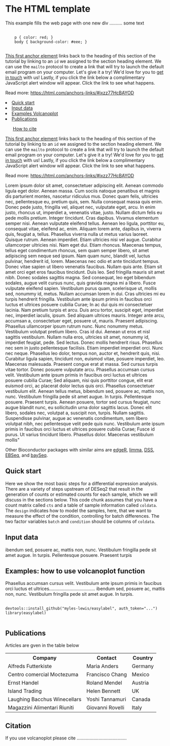 

<!DOCTYPE html>
<html>
<body>

<h1>The HTML template</h1>

<p>This example fills the web page with one new div .......... some text </p>

<template>
  I like this code:
</template>

<pre>
  <code>
    p { color: red; }
    body { background-color: #eee; }
  </code>
</pre>

 <a href="#Specify_a_Hyperlink_Target_href">This first anchor element</a> links back to the heading of this section of the tutorial by linking to an <code>id</code> we assigned to the section heading element. We can use the <code>mailto</code> protocol to create a link that will try to launch the default email program on your computer. Let's give it a try! We'd love for you to <a href="mailto:contact@html.com"> get in touch</a> with us! Lastly, if you click the link below a complimentary JavaScript alert window will appear. <a> Click the link to see what happens</a>.

Read more: https://html.com/anchors-links/#ixzz77HcBAYOD
 
  <li><a href="#quick-start">Quick start</a></li>
  <li><a href="#input-data">Input data</a></li>
  <li><a href="#examples-volcano">Examples Volcanoplot</a></li>
  <li><a href="#publications">Publications</a></li>
  <ul><a href="#citation">How to cite</a></ul>
  
  <a href="#Specify_a_Hyperlink_Target_href1">This first anchor element</a> links back to the heading of this section of the tutorial by linking to an <code>id</code> we assigned to the section heading element. We can use the <code>mailto</code> protocol to create a link that will try to launch the default email program on your computer. Let's give it a try! We'd love for you to <a href="mailto:contact@html.com"> get in touch</a> with us! Lastly, if you click the link below a complimentary JavaScript alert window will appear. <a> Click the link to see what happens</a>.

Read more: https://html.com/anchors-links/#ixzz77HcBAYOD
  
   <p>Lorem ipsum dolor sit amet, consectetuer adipiscing elit. Aenean commodo ligula eget dolor. Aenean massa. Cum sociis natoque penatibus et magnis dis parturient montes, nascetur ridiculus mus. Donec quam felis, ultricies nec, pellentesque eu, pretium quis, sem. Nulla consequat massa quis enim. Donec pede justo, fringilla vel, aliquet nec, vulputate eget, arcu. In enim justo, rhoncus ut, imperdiet a, venenatis vitae, justo. Nullam dictum felis eu pede mollis pretium. Integer tincidunt. Cras dapibus. Vivamus elementum semper nisi. Aenean vulputate eleifend tellus. Aenean leo ligula, porttitor eu, consequat vitae, eleifend ac, enim. Aliquam lorem ante, dapibus in, viverra quis, feugiat a, tellus. Phasellus viverra nulla ut metus varius laoreet. Quisque rutrum. Aenean imperdiet. Etiam ultricies nisi vel augue. Curabitur ullamcorper ultricies nisi. Nam eget dui. Etiam rhoncus. Maecenas tempus, tellus eget condimentum rhoncus, sem quam semper libero, sit amet adipiscing sem neque sed ipsum. Nam quam nunc, blandit vel, luctus pulvinar, hendrerit id, lorem. Maecenas nec odio et ante tincidunt tempus. Donec vitae sapien ut libero venenatis faucibus. Nullam quis ante. Etiam sit amet orci eget eros faucibus tincidunt. Duis leo. Sed fringilla mauris sit amet nibh. Donec sodales sagittis magna. Sed consequat, leo eget bibendum sodales, augue velit cursus nunc, quis gravida magna mi a libero. Fusce vulputate eleifend sapien. Vestibulum purus quam, scelerisque ut, mollis sed, nonummy id, metus. Nullam accumsan lorem in dui. Cras ultricies mi eu turpis hendrerit fringilla. Vestibulum ante ipsum primis in faucibus orci luctus et ultrices posuere cubilia Curae; In ac dui quis mi consectetuer lacinia. Nam pretium turpis et arcu. Duis arcu tortor, suscipit eget, imperdiet nec, imperdiet iaculis, ipsum. Sed aliquam ultrices mauris. Integer ante arcu, accumsan a, consectetuer eget, posuere ut, mauris. Praesent adipiscing. Phasellus ullamcorper ipsum rutrum nunc. Nunc nonummy metus. Vestibulum volutpat pretium libero. Cras id dui. Aenean ut eros et nisl sagittis vestibulum. Nullam nulla eros, ultricies sit amet, nonummy id, imperdiet feugiat, pede. Sed lectus. Donec mollis hendrerit risus. Phasellus nec sem in justo pellentesque facilisis. Etiam imperdiet imperdiet orci. Nunc nec neque. Phasellus leo dolor, tempus non, auctor et, hendrerit quis, nisi. Curabitur ligula sapien, tincidunt non, euismod vitae, posuere imperdiet, leo. Maecenas malesuada. Praesent congue erat at massa. Sed cursus turpis vitae tortor. Donec posuere vulputate arcu. Phasellus accumsan cursus velit. Vestibulum ante ipsum primis in faucibus orci luctus et ultrices posuere cubilia Curae; Sed aliquam, nisi quis porttitor congue, elit erat euismod orci, ac placerat dolor lectus quis orci. Phasellus consectetuer vestibulum elit. Aenean tellus metus, bibendum sed, posuere ac, mattis non, nunc. Vestibulum fringilla pede sit amet augue. In turpis. Pellentesque posuere. Praesent turpis. Aenean posuere, tortor sed cursus feugiat, nunc augue blandit nunc, eu sollicitudin urna dolor sagittis lacus. Donec elit libero, sodales nec, volutpat a, suscipit non, turpis. Nullam sagittis. Suspendisse pulvinar, augue ac venenatis condimentum, sem libero volutpat nibh, nec pellentesque velit pede quis nunc. Vestibulum ante ipsum primis in faucibus orci luctus et ultrices posuere cubilia Curae; Fusce id purus. Ut varius tincidunt libero. Phasellus dolor. Maecenas vestibulum mollis"</p>

 
  <p>Other Bioconductor packages with similar aims are <a href="http://bioconductor.org/packages/edgeR">edgeR</a>, <a href="http://bioconductor.org/packages/limma">limma</a>, <a href="http://bioconductor.org/packages/DSS">DSS</a>, <a href="http://bioconductor.org/packages/EBSeq">EBSeq</a>, and <a href="http://bioconductor.org/packages/baySeq">baySeq</a>.</p>
  
<div id="quick-start" class="section level2">
<h2>Quick start</h2>
<p>Here we show the most basic steps for a differential expression analysis. There are a variety of steps upstream of DESeq2 that result in the generation of counts or estimated counts for each sample, which we will discuss in the sections below. This code chunk assumes that you have a count matrix called <code>cts</code> and a table of sample information called <code>coldata</code>. The <code>design</code> indicates how to model the samples, here, that we want to measure the effect of the condition, controlling for batch differences. The two factor variables <code>batch</code> and <code>condition</code> should be columns of <code>coldata</code>.</p>
  
<div id="input-data" class="section level2">
<h2>Input data </h2>
<p>ibendum sed, posuere ac, mattis non, nunc. Vestibulum fringilla pede sit amet augue. In turpis. Pellentesque posuere. Praesent turpis</p>

 <div id="examples-volcano" class="section level2">
<h2>Examples: how to use volcanoplot function</h2>
<p>  Phasellus accumsan cursus velit. Vestibulum ante ipsum primis in faucibus orci luctus et ultrices.................................... ibendum sed, posuere ac, mattis non, nunc. Vestibulum fringilla pede sit amet augue. In turpis.</p>

<pre>
  <code>
devtools::install_github("myles-lewis/easylabel", auth_token="...")
library(easylabel)
  </code>
</pre>
   
<div id="publications" class="section level2">  
<h2>Publications</h2>
<p> Articles are gven in the table below</p>

  
  <table>
  <tr>
    <th>Company</th>
    <th>Contact</th>
    <th>Country</th>
  </tr>
  <tr>
    <td>Alfreds Futterkiste</td>
    <td>Maria Anders</td>
    <td>Germany</td>
  </tr>
  <tr>
    <td>Centro comercial Moctezuma</td>
    <td>Francisco Chang</td>
    <td>Mexico</td>
  </tr>
  <tr>
    <td>Ernst Handel</td>
    <td>Roland Mendel</td>
    <td>Austria</td>
  </tr>
  <tr>
    <td>Island Trading</td>
    <td>Helen Bennett</td>
    <td>UK</td>
  </tr>
  <tr>
    <td>Laughing Bacchus Winecellars</td>
    <td>Yoshi Tannamuri</td>
    <td>Canada</td>
  </tr>
  <tr>
    <td>Magazzini Alimentari Riuniti</td>
    <td>Giovanni Rovelli</td>
    <td>Italy</td>
  </tr>
</table>
  
<div id="citation" class="section level2">
<h2> Citation</h2>
<p>If you use volcanoplot please cite .......................................</p>
  
  
  
  
</body>
</html>


